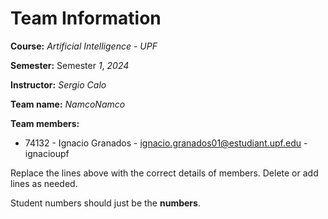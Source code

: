 # Team Information

**Course:** _Artificial Intelligence - UPF_

**Semester:** Semester _1_, _2024_

**Instructor:** _Sergio Calo_

**Team name:** _NamcoNamco_

**Team members:**

* 74132 - Ignacio Granados - ignacio.granados01@estudiant.upf.edu - ignacioupf

Replace the lines above with the correct details of members. Delete or add lines as needed.

Student numbers should just be the **numbers**.

